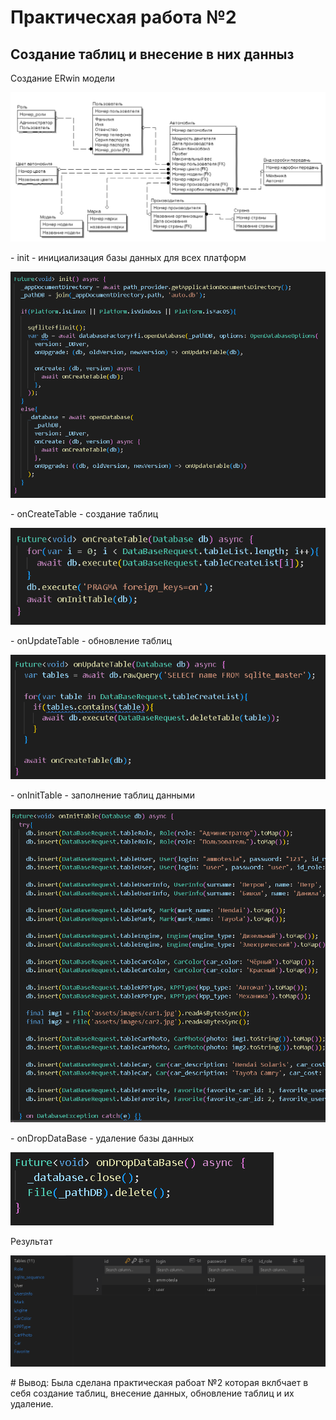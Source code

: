 # Практичесхая работа №2
## Создание таблиц и внесение в них данныз

Создание ERwin модели
<p aligment=center>
  <img src="/assets/images/7Снимок.PNG">
</p>
- init - инициализация базы данных для всех платформ
<p aligment=center>
  <img src="/assets/images/Снимок.PNG">
</p>
- onCreateTable - создание таблиц 
<p aligment=center>
  <img src="/assets/images/2Снимок.PNG">
</p>
- onUpdateTable - обновление таблиц
<p aligment=center>
  <img src="/assets/images/4Снимок.PNG">
</p>
- onInitTable - заполнение таблиц данными
<p aligment=center>
  <img src="/assets/images/3Снимок.PNG">
</p>
- onDropDataBase - удаление базы данных 
<p aligment=center>
  <img src="/assets/images/5Снимок.PNG">
</p>
Результат
<p aligment=center>
  <img src="/assets/images/6Снимок.PNG">
</p>
# Вывод: Была сделана практическая рабоат №2 которая вклбчает в себя создание таблиц, внесение данных, обновление таблиц и их удаление.
